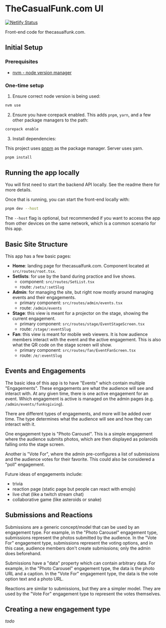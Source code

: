 # TheCasualFunk.com UI

[![Netlify Status](https://api.netlify.com/api/v1/badges/64ddbcfc-1c80-4af5-8a6c-932f754c0228/deploy-status)](https://app.netlify.com/sites/thecasualfunk/deploys)

Front-end code for thecasualfunk.com.

## Initial Setup

### Prerequisites

- [nvm - node version manager](https://github.com/nvm-sh/nvm)

### One-time setup

1. Ensure correct node version is being used:

```bash
nvm use
```

2. Ensure you have corepack enabled. This adds `pnpm`, `yarn`, and a few other package managers to the path:

```bash
corepack enable
```

3. Install dependencies:

This project uses [pnpm](https://pnpm.io/) as the package manager. Server uses yarn.

```bash
pnpm install
```

## Running the app locally

You will first need to start the backend API locally. See the readme there for more details.

Once that is running, you can start the front-end locally with:

```bash
pnpm dev --host
```

The `--host` flag is optional, but recommended if you want to access the app from other devices on the same network, which is a common scenario for this app.

## Basic Site Structure

This app has a few basic pages:

- **Home**: landing page for thecasualfunk.com. Component located at `src/routes/root.tsx`.
- **Setlists**: for use by the band during practice and live shows.
  - component: `src/routes/SetList.tsx`
  - route: `/sets/:setSlug`
- **Admin**: for managing the site, but right now mostly around managing events and their engagements.
  - primary component: `src/routes/admin/events.tsx`
  - route: `/admin/events`
- **Stage**: this view is meant for a projector on the stage, showing the current engagement.
  - primary component: `src/routes/stage/EventStageScreen.tsx`
  - route: `/stage/:eventSlug`
- **Fan**: this view is meant for mobile web viewers. It is how audience members interact with the event and the active engagement. This is also what the QR code on the stage screen will show.
  - primary component: `src/routes/fan/EventFanScreen.tsx`
  - route: `/e/:eventSlug`

## Events and Engagements

The basic idea of this app is to have "Events" which contain multiple "Engagements". These engagements are what the audience will see and interact with. At any given time, there is one active engagement for an event. Which engagement is active is managed on the admin pages (e.g. `/admin/events/funksgiving`).

There are different types of engagements, and more will be added over time. The type determines what the audience will see and how they can interact with it.

One engagement type is "Photo Carousel". This is a simple engagement where the audience submits photos, which are then displayed as polaroids falling onto the stage screen.

Another is "Vote For", where the admin pre-configures a list of submissions and the audience votes for their favorite. This could also be considered a "poll" engagement.

Future ideas of engagements include:

- trivia
- reaction page (static page but people can react with emojis)
- live chat (like a twitch stream chat)
- collaborative game (like asteroids or snake)

## Submissions and Reactions

Submissions are a generic concept/model that can be used by an engagement type. For example, in the "Photo Carousel" engagement type, submissions represent the photos submitted by the audience. In the "Vote For" engagement type, submissions represent the voting options, and in this case, audience members don't create submissions; only the admin does beforehand.

Submissions have a "data" property which can contain arbitrary data. For example, in the "Photo Carousel" engagement type, the data is the photo URL and a caption. In the "Vote For" engagement type, the data is the vote option text and a photo URL.

Reactions are similar to submissions, but they are a simpler model. They are used by the "Vote For" engagement type to represent the votes themselves.

## Creating a new engagement type

_todo_
